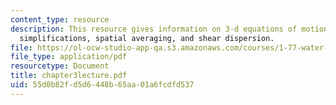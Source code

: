 ```yaml
---
content_type: resource
description: This resource gives information on 3-d equations of motion, scaling =>
  simplifications, spatial averaging, and shear dispersion.
file: https://ol-ocw-studio-app-qa.s3.amazonaws.com/courses/1-77-water-quality-control-spring-2006/55d0b82fd5d6448b65aa01a6fcdfd537_chapter3lecture.pdf
file_type: application/pdf
resourcetype: Document
title: chapter3lecture.pdf
uid: 55d0b82f-d5d6-448b-65aa-01a6fcdfd537
---
```

